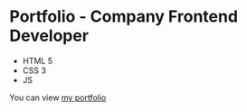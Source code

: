 # Portfolio - Company Frontend Developer
- HTML 5
- CSS 3
- JS

You can view [my portfolio](https://helgaandreeva.github.io/Konstruct-Portfolio/)
